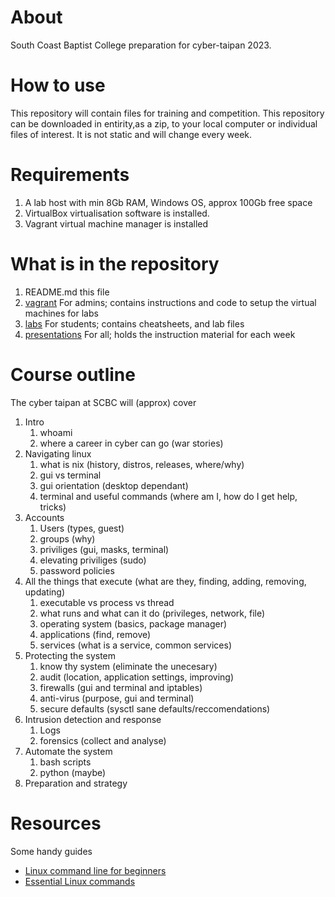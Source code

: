# About
South Coast Baptist College preparation for cyber-taipan 2023. 

# How to use
This repository will contain files for training and competition. This repository can be downloaded in entirity,as a zip, to your local computer or individual files of interest. It is not static and will change every week.

# Requirements
1. A lab host with min 8Gb RAM, Windows OS, approx 100Gb free space
1. VirtualBox virtualisation software is installed.
1. Vagrant virtual machine manager is installed

# What is in the repository
1. README.md this file
1. [vagrant](vagrant) For admins; contains instructions and code to setup the virtual machines for labs
1. [labs](labs) For students; contains cheatsheets, and lab files
1. [presentations](presentations) For all; holds the instruction material for each week

# Course outline
The cyber taipan at SCBC will (approx) cover

1. Intro
   1. whoami
   1. where a career in cyber can go (war stories)
1. Navigating linux
   1. what is nix (history, distros, releases, where/why)
   1. gui vs terminal
   1. gui orientation (desktop dependant)
   1. terminal and useful commands (where am I, how do I get help, tricks)
1. Accounts
   1. Users (types, guest)
   1. groups (why)
   1. priviliges (gui, masks, terminal)
   1. elevating priviliges (sudo)
   1. password policies
1. All the things that execute (what are they, finding, adding, removing, updating)
   1. executable vs process vs thread
   1. what runs and what can it do (privileges, network, file)
   1. operating system (basics, package manager)
   1. applications (find, remove)
   1. services (what is a service, common services)
1. Protecting the system
   1. know thy system (eliminate the unecesary)
   1. audit (location, application settings, improving)
   1. firewalls (gui and terminal and iptables)
   1. anti-virus (purpose, gui and terminal)
   1. secure defaults (sysctl sane defaults/reccomendations)
1. Intrusion detection and response
   1. Logs
   1. forensics (collect and analyse)
1. Automate the system
   1. bash scripts
   1. python (maybe)
1. Preparation and strategy

# Resources
Some handy guides

* [Linux command line for beginners](https://ubuntu.com/tutorials/command-line-for-beginners#1-overview)
* [Essential Linux commands](https://itsfoss.com/essential-ubuntu-commands/)




